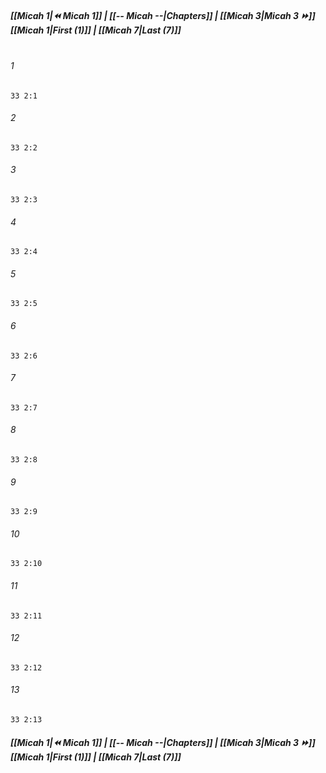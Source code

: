 
##### **[[Micah 1|⏪ Micah 1]] | [[-- Micah --|Chapters]] | [[Micah 3|Micah 3 ⏩]]**<br>**[[Micah 1|First (1)]] | [[Micah 7|Last (7)]]**<br><br>

###### 1
``` verse
33 2:1
```
###### 2
``` verse
33 2:2
```
###### 3
``` verse
33 2:3
```
###### 4
``` verse
33 2:4
```
###### 5
``` verse
33 2:5
```
###### 6
``` verse
33 2:6
```
###### 7
``` verse
33 2:7
```
###### 8
``` verse
33 2:8
```
###### 9
``` verse
33 2:9
```
###### 10
``` verse
33 2:10
```
###### 11
``` verse
33 2:11
```
###### 12
``` verse
33 2:12
```
###### 13
``` verse
33 2:13
```

##### **[[Micah 1|⏪ Micah 1]] | [[-- Micah --|Chapters]] | [[Micah 3|Micah 3 ⏩]]**<br>**[[Micah 1|First (1)]] | [[Micah 7|Last (7)]]**
